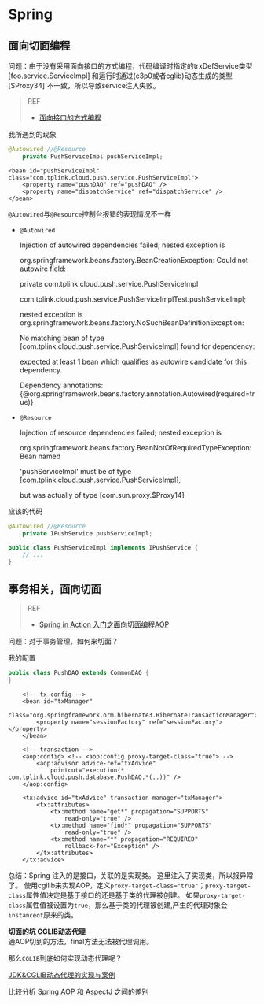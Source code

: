 # Spring

## 面向切面编程

问题：由于没有采用面向接口的方式编程，代码编译时指定的trxDefService类型\[foo.service.ServiceImpl\] 和运行时通过\(c3p0或者cglib\)动态生成的类型 \[$Proxy34\] 不一致，所以导致service注入失败。

> REF
>
> * [面向接口的方式编程](http://tchen8.iteye.com/blog/902855)

我所遇到的现象

```java
@Autowired //@Resource
    private PushServiceImpl pushServiceImpl;
```

```markup
<bean id="pushServiceImpl" class="com.tplink.cloud.push.service.PushServiceImpl">
    <property name="pushDAO" ref="pushDAO" />
    <property name="dispatchService" ref="dispatchService" />
</bean>
```

`@Autowired`与`@Resource`控制台报错的表现情况不一样

* `@Autowired`

     Injection of autowired dependencies failed; nested exception is

     org.springframework.beans.factory.BeanCreationException: Could not autowire field:

     private com.tplink.cloud.push.service.PushServiceImpl

     com.tplink.cloud.push.service.PushServiceImplTest.pushServiceImpl;

     nested exception is org.springframework.beans.factory.NoSuchBeanDefinitionException:

     No matching bean of type \[com.tplink.cloud.push.service.PushServiceImpl\] found for dependency:

     expected at least 1 bean which qualifies as autowire candidate for this dependency.

     Dependency annotations: {@org.springframework.beans.factory.annotation.Autowired\(required=true\)}

* `@Resource`

    Injection of resource dependencies failed; nested exception is

    org.springframework.beans.factory.BeanNotOfRequiredTypeException: Bean named

    'pushServiceImpl' must be of type \[com.tplink.cloud.push.service.PushServiceImpl\],

    but was actually of type \[com.sun.proxy.$Proxy14\]

应该的代码

```java
@Autowired //@Resource
    private IPushService pushServiceImpl;
```

```java
public class PushServiceImpl implements IPushService {
    // ...
}
```

## 事务相关，面向切面

> REF
>
> * [Spring in Action 入门之面向切面编程AOP](http://www.cnblogs.com/yanghuahui/archive/2012/11/02/2750970.html)

问题：对于事务管理，如何来切面？

我的配置

```java
public class PushDAO extends CommonDAO {
}
```

```markup
    <!-- tx config -->
    <bean id="txManager"
        class="org.springframework.orm.hibernate3.HibernateTransactionManager">
        <property name="sessionFactory" ref="sessionFactory"></property>
    </bean>

    <!-- transaction -->
    <aop:config> <!-- <aop:config proxy-target-class="true"> -->
        <aop:advisor advice-ref="txAdvice"
            pointcut="execution(* com.tplink.cloud.push.database.PushDAO.*(..))" />
    </aop:config>

    <tx:advice id="txAdvice" transaction-manager="txManager">
        <tx:attributes>
            <tx:method name="get*" propagation="SUPPORTS"
                read-only="true" />
            <tx:method name="find*" propagation="SUPPORTS"
                read-only="true" />
            <tx:method name="*" propagation="REQUIRED"
                rollback-for="Exception" />
        </tx:attributes>
    </tx:advice>
```

总结：Spring 注入的是接口，关联的是实现类。 这里注入了实现类，所以报异常了。 使用cgilib来实现AOP，定义`proxy-target-class="true"`；`proxy-target-class`属性值决定是基于接口的还是基于类的代理被创建。 如果`proxy-target-class`属性值被设置为`true`，那么基于类的代理被创建,产生的代理对象会`instanceof`原来的类。

**切面的坑 CGLIB动态代理**  
通AOP切到的方法，final方法无法被代理调用。

那么`CGLIB`到底如何实现动态代理呢？

[JDK&CGLIB动态代理的实现与案例](http://my.oschina.net/tryUcatchUfinallyU/blog/121668)

[比较分析 Spring AOP 和 AspectJ 之间的差别](http://www.oschina.net/translate/comparative_analysis_between_spring_aop_and_aspectj)

